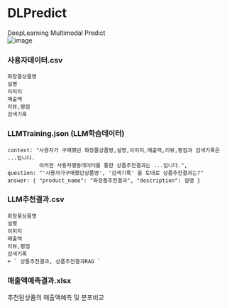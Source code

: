 # DLPredict
DeepLearning Multimodal Predict <br>
![image](https://github.com/user-attachments/assets/b8b416c4-27d7-40d4-963f-742ce72f8f39)

### 사용자데이터.csv
```
화장품상품명
설명
이미지
매출액
리뷰,평점
검색기록
```

### LLMTraining.json (LLM학습데이터)
```
context: "사용자가 구매했던 화장품상품명,설명,이미지,매출액,리뷰,평점과 검색기록은 ...입니다.
          이러한 사용자행동데이터를 통한 상품추천결과는 ...입니다.",
question: "'사용자가구매했던상품명', '검색기록' 을 토대로 상품추천결과는?"
answer: { "product_name": "화장품추천결과", "description": 설명 }
```

### LLM추천결과.csv
```
화장품상품명
설명
이미지
매출액
리뷰,평점
검색기록
+ ` 상품추천결과, 상품추천결과RAG `
```

### 매출액예측결과.xlsx
추천된상품의 매출액예측 및 분포비교
